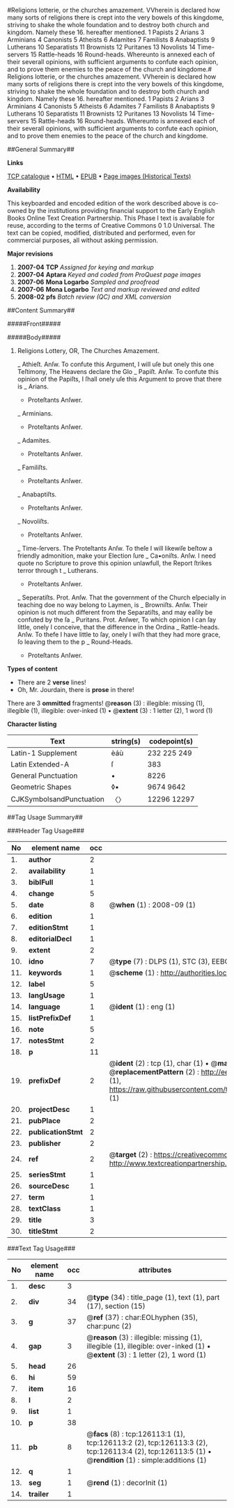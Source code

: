 #Religions lotterie, or the churches amazement. VVherein is declared how many sorts of religions there is crept into the very bowels of this kingdome, striving to shake the whole foundation and to destroy both church and kingdom. Namely these 16. hereafter mentioned. 1 Papists 2 Arians 3 Arminians 4 Canonists 5 Atheists 6 Adamites 7 Familists 8 Anabaptists 9 Lutherans 10 Separatists 11 Brownists 12 Puritanes 13 Novolists 14 Time-servers 15 Rattle-heads 16 Round-heads. Whereunto is annexed each of their severall opinions, with sufficient arguments to confute each opinion, and to prove them enemies to the peace of the church and kingdome.#
Religions lotterie, or the churches amazement. VVherein is declared how many sorts of religions there is crept into the very bowels of this kingdome, striving to shake the whole foundation and to destroy both church and kingdom. Namely these 16. hereafter mentioned. 1 Papists 2 Arians 3 Arminians 4 Canonists 5 Atheists 6 Adamites 7 Familists 8 Anabaptists 9 Lutherans 10 Separatists 11 Brownists 12 Puritanes 13 Novolists 14 Time-servers 15 Rattle-heads 16 Round-heads. Whereunto is annexed each of their severall opinions, with sufficient arguments to confute each opinion, and to prove them enemies to the peace of the church and kingdome.

##General Summary##

**Links**

[TCP catalogue](http://www.ota.ox.ac.uk/tcp/)  • 
[HTML](http://tei.it.ox.ac.uk/tcp/Texts-HTML/free/A95/A95579.html)  • 
[EPUB](http://tei.it.ox.ac.uk/tcp/Texts-EPUB/free/A95/A95579.epub) • 
[Page images (Historical Texts)](https://data.historicaltexts.jisc.ac.uk/view?pubId=eebo-99873633e&pageId=eebo-99873633e-126113-1)

**Availability**

This keyboarded and encoded edition of the
	       work described above is co-owned by the institutions
	       providing financial support to the Early English Books
	       Online Text Creation Partnership. This Phase I text is
	       available for reuse, according to the terms of Creative
	       Commons 0 1.0 Universal. The text can be copied,
	       modified, distributed and performed, even for
	       commercial purposes, all without asking permission.

**Major revisions**

1. __2007-04__ __TCP__ *Assigned for keying and markup*
1. __2007-04__ __Aptara__ *Keyed and coded from ProQuest page images*
1. __2007-06__ __Mona Logarbo__ *Sampled and proofread*
1. __2007-06__ __Mona Logarbo__ *Text and markup reviewed and edited*
1. __2008-02__ __pfs__ *Batch review (QC) and XML conversion*

##Content Summary##

#####Front#####

#####Body#####

1. Religions Lottery,
OR,
The Churches Amazement.

    _ Athieſt.
Anſw. To confute this Argument, I will uſe but
onely this one Teſtimony, The Heavens declare the
Glo
    _ Papiſt.
Anſw. To confute this opinion of the Papiſts, I
ſhall onely uſe this Argument to prove that there is
    _ Arians.

      * Proteſtants Anſwer.

    _ Arminians.

      * Proteſtants Anſwer.

    _ Adamites.

      * Proteſtants Anſwer.

    _ Familiſts.

      * Proteſtants Anſwer.

    _ Anabaptiſts.

      * Proteſtants Anſwer.

    _ Novoliſts.

      * Proteſtants Anſwer.

    _ Time-ſervers.
The Proteſtants Anſw. To theſe I will likewiſe beſtow
a friendly admonition, make your Election ſure
    _ Ca•oniſts.
Anſw. I need quote no Scripture to prove this opinion
unlawfull, the Report ſtrikes terror through
t
    _ Lutherans.

      * Proteſtants Anſwer.

    _ Seperatiſts.
Prot. Anſw. That the government of the Church
eſpecially in teaching doe no way belong to Laymen,
is
    _ Browniſts.
Anſw. Their opinion is not much different from
the Separatiſts, and may eaſily be confuted by the
ſa
    _ Puritans.
Prot. Anſwer, To which opinion I can ſay little,
onely I conceive, that the difference in the Ordina
    _ Rattle-heads.
Anſw. To thefe I have little to ſay, onely I wiſh
that they had more grace, ſo leaving them to the
p
    _ Round-Heads.

      * Proteſtants Anſwer.

**Types of content**

  * There are 2 **verse** lines!
  * Oh, Mr. Jourdain, there is **prose** in there!

There are 3 **ommitted** fragments! 
 @__reason__ (3) : illegible: missing (1), illegible (1), illegible: over-inked (1)  •  @__extent__ (3) : 1 letter (2), 1 word (1)

**Character listing**


|Text|string(s)|codepoint(s)|
|---|---|---|
|Latin-1 Supplement|èáù|232 225 249|
|Latin Extended-A|ſ|383|
|General Punctuation|•|8226|
|Geometric Shapes|◊▪|9674 9642|
|CJKSymbolsandPunctuation|〈〉|12296 12297|

##Tag Usage Summary##

###Header Tag Usage###

|No|element name|occ|attributes|
|---|---|---|---|
|1.|__author__|2||
|2.|__availability__|1||
|3.|__biblFull__|1||
|4.|__change__|5||
|5.|__date__|8| @__when__ (1) : 2008-09 (1)|
|6.|__edition__|1||
|7.|__editionStmt__|1||
|8.|__editorialDecl__|1||
|9.|__extent__|2||
|10.|__idno__|7| @__type__ (7) : DLPS (1), STC (3), EEBO-CITATION (1), PROQUEST (1), VID (1)|
|11.|__keywords__|1| @__scheme__ (1) : http://authorities.loc.gov/ (1)|
|12.|__label__|5||
|13.|__langUsage__|1||
|14.|__language__|1| @__ident__ (1) : eng (1)|
|15.|__listPrefixDef__|1||
|16.|__note__|5||
|17.|__notesStmt__|2||
|18.|__p__|11||
|19.|__prefixDef__|2| @__ident__ (2) : tcp (1), char (1)  •  @__matchPattern__ (2) : ([0-9\-]+):([0-9IVX]+) (1), (.+) (1)  •  @__replacementPattern__ (2) : http://eebo.chadwyck.com/downloadtiff?vid=$1&page=$2 (1), https://raw.githubusercontent.com/textcreationpartnership/Texts/master/tcpchars.xml#$1 (1)|
|20.|__projectDesc__|1||
|21.|__pubPlace__|2||
|22.|__publicationStmt__|2||
|23.|__publisher__|2||
|24.|__ref__|2| @__target__ (2) : https://creativecommons.org/publicdomain/zero/1.0/ (1), http://www.textcreationpartnership.org/docs/. (1)|
|25.|__seriesStmt__|1||
|26.|__sourceDesc__|1||
|27.|__term__|1||
|28.|__textClass__|1||
|29.|__title__|3||
|30.|__titleStmt__|2||


###Text Tag Usage###

|No|element name|occ|attributes|
|---|---|---|---|
|1.|__desc__|3||
|2.|__div__|34| @__type__ (34) : title_page (1), text (1), part (17), section (15)|
|3.|__g__|37| @__ref__ (37) : char:EOLhyphen (35), char:punc (2)|
|4.|__gap__|3| @__reason__ (3) : illegible: missing (1), illegible (1), illegible: over-inked (1)  •  @__extent__ (3) : 1 letter (2), 1 word (1)|
|5.|__head__|26||
|6.|__hi__|59||
|7.|__item__|16||
|8.|__l__|2||
|9.|__list__|1||
|10.|__p__|38||
|11.|__pb__|8| @__facs__ (8) : tcp:126113:1 (1), tcp:126113:2 (2), tcp:126113:3 (2), tcp:126113:4 (2), tcp:126113:5 (1)  •  @__rendition__ (1) : simple:additions (1)|
|12.|__q__|1||
|13.|__seg__|1| @__rend__ (1) : decorInit (1)|
|14.|__trailer__|1||
